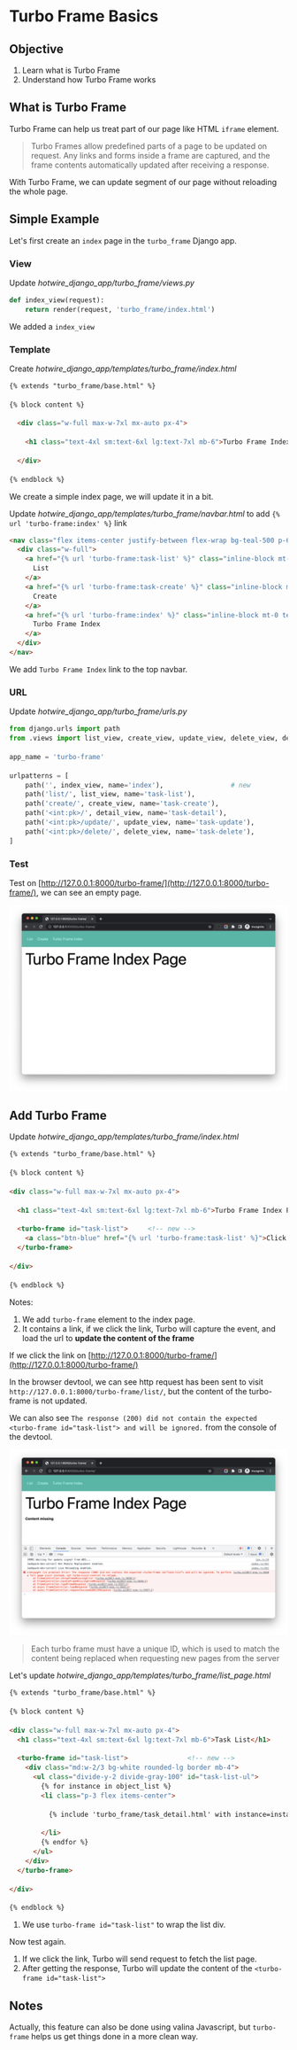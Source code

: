# Turbo Frame Basics

## Objective

1. Learn what is Turbo Frame
1. Understand how Turbo Frame works

## What is Turbo Frame

Turbo Frame can help us treat part of our page like HTML `iframe` element.

> Turbo Frames allow predefined parts of a page to be updated on request. Any links and forms inside a frame are captured, and the frame contents automatically updated after receiving a response.

With Turbo Frame, we can update segment of our page without reloading the whole page.

## Simple Example

Let's first create an `index` page in the `turbo_frame` Django app.

### View

Update *hotwire_django_app/turbo_frame/views.py*

```python
def index_view(request):
    return render(request, 'turbo_frame/index.html')
```

We added a `index_view`

### Template

Create *hotwire_django_app/templates/turbo_frame/index.html*

```html
{% extends "turbo_frame/base.html" %}

{% block content %}

  <div class="w-full max-w-7xl mx-auto px-4">

    <h1 class="text-4xl sm:text-6xl lg:text-7xl mb-6">Turbo Frame Index Page</h1>

  </div>

{% endblock %}
```

We create a simple index page, we will update it in a bit.

Update *hotwire_django_app/templates/turbo_frame/navbar.html* to add `{% url 'turbo-frame:index' %}` link

```html
<nav class="flex items-center justify-between flex-wrap bg-teal-500 p-6 mb-4">
  <div class="w-full">
    <a href="{% url 'turbo-frame:task-list' %}" class="inline-block mt-0 text-teal-200 hover:text-white mr-4">
      List
    </a>
    <a href="{% url 'turbo-frame:task-create' %}" class="inline-block mt-0 text-teal-200 hover:text-white mr-4">
      Create
    </a>
    <a href="{% url 'turbo-frame:index' %}" class="inline-block mt-0 text-teal-200 hover:text-white mr-4">
      Turbo Frame Index
    </a>
  </div>
</nav>
```

We add `Turbo Frame Index` link to the top navbar.

### URL

Update *hotwire_django_app/turbo_frame/urls.py*

```python
from django.urls import path
from .views import list_view, create_view, update_view, delete_view, detail_view, index_view    # update

app_name = 'turbo-frame'

urlpatterns = [
    path('', index_view, name='index'),                 # new
    path('list/', list_view, name='task-list'),
    path('create/', create_view, name='task-create'),
    path('<int:pk>/', detail_view, name='task-detail'),
    path('<int:pk>/update/', update_view, name='task-update'),
    path('<int:pk>/delete/', delete_view, name='task-delete'),
]
```

### Test

Test on [http://127.0.0.1:8000/turbo-frame/](http://127.0.0.1:8000/turbo-frame/), we can see an empty page.

![](../images/02/turbo-frame-index-page.png)

## Add Turbo Frame

Update *hotwire_django_app/templates/turbo_frame/index.html*

```html
{% extends "turbo_frame/base.html" %}

{% block content %}

<div class="w-full max-w-7xl mx-auto px-4">

  <h1 class="text-4xl sm:text-6xl lg:text-7xl mb-6">Turbo Frame Index Page</h1>

  <turbo-frame id="task-list">     <!-- new -->
    <a class="btn-blue" href="{% url 'turbo-frame:task-list' %}">Click me to load</a>
  </turbo-frame>

</div>

{% endblock %}
```

Notes:

1. We add `turbo-frame` element to the index page.
1. It contains a link, if we click the link, Turbo will capture the event, and load the url to **update the content of the frame**

If we click the link on [http://127.0.0.1:8000/turbo-frame/](http://127.0.0.1:8000/turbo-frame/)

In the browser devtool, we can see http request has been sent to visit `http://127.0.0.1:8000/turbo-frame/list/`, but the content of the turbo-frame is not updated.

We can also see `The response (200) did not contain the expected <turbo-frame id="task-list"> and will be ignored.` from the console of the devtool.

![](../images/02/turbo-frame-mismatch.png)

> Each turbo frame must have a unique ID, which is used to match the content being replaced when requesting new pages from the server

Let's update *hotwire_django_app/templates/turbo_frame/list_page.html*

```html
{% extends "turbo_frame/base.html" %}

{% block content %}

<div class="w-full max-w-7xl mx-auto px-4">
  <h1 class="text-4xl sm:text-6xl lg:text-7xl mb-6">Task List</h1>

  <turbo-frame id="task-list">               <!-- new -->
    <div class="md:w-2/3 bg-white rounded-lg border mb-4">
      <ul class="divide-y-2 divide-gray-100" id="task-list-ul">
        {% for instance in object_list %}
        <li class="p-3 flex items-center">

          {% include 'turbo_frame/task_detail.html' with instance=instance only %}

        </li>
        {% endfor %}
      </ul>
    </div>
  </turbo-frame>

</div>

{% endblock %}
```

1. We use `turbo-frame id="task-list"` to wrap the list div.

Now test again.

1. If we click the link, Turbo will send request to fetch the list page.
1. After getting the response, Turbo will update the content of the `<turbo-frame id="task-list">`

## Notes

Actually, this feature can also be done using valina Javascript, but `turbo-frame` helps us get things done in a more clean way.
